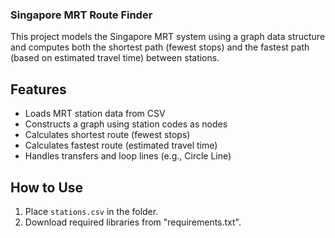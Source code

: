 ### Singapore MRT Route Finder

This project models the Singapore MRT system using a graph data structure and computes both the shortest path (fewest stops) and the fastest path (based on estimated travel time) between stations.

## Features

- Loads MRT station data from CSV
- Constructs a graph using station codes as nodes
- Calculates shortest route (fewest stops)
- Calculates fastest route (estimated travel time)
- Handles transfers and loop lines (e.g., Circle Line)

## How to Use

1. Place `stations.csv` in the folder.
2. Download required libraries from "requirements.txt".
